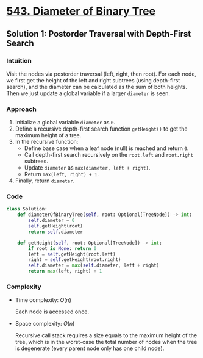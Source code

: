 # [543. Diameter of Binary Tree](https://leetcode.com/problems/diameter-of-binary-tree/solutions/4267117/diameter-of-binary-tree-python-easy-explanations/)

## Solution 1: Postorder Traversal with Depth-First Search

### Intuition

Visit the nodes via postorder traversal (left, right, then root). For each node, we first get the height of the left and right subtrees (using depth-first search), and the diameter can be calculated as the sum of both heights. Then we just update a global variable if a larger `diameter` is seen.

### Approach

1. Initialize a global variable `diameter` as `0`.
1. Define a recursive depth-first search function `getHeight()` to get the maximum height of a tree.
1. In the recursive function:
   - Define base case when a leaf node (null) is reached and return `0`.
   - Call depth-first search recursively on the `root.left` and `root.right` subtrees.
   - Update `diameter` as `max(diameter, left + right)`.
   - Return `max(left, right) + 1`.
1. Finally, return `diameter`.

### Code

```python
class Solution:
    def diameterOfBinaryTree(self, root: Optional[TreeNode]) -> int:
        self.diameter = 0
        self.getHeight(root)
        return self.diameter

    def getHeight(self, root: Optional[TreeNode]) -> int:
        if root is None: return 0
        left = self.getHeight(root.left)
        right = self.getHeight(root.right)
        self.diameter = max(self.diameter, left + right)
        return max(left, right) + 1
```

### Complexity

- Time complexity: $O(n)$

  Each node is accessed once.

- Space complexity: $O(n)$

  Recursive call stack requires a size equals to the maximum height of the tree, which is in the worst-case the total number of nodes when the tree is degenerate (every parent node only has one child node).
